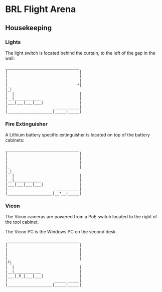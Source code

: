 # BRL Flight Arena

## Housekeeping

### Lights

The light switch is located behind the curtain, to the left of the gap in the wall:

```
_________________________________
|                                |
|                                |
|                                |
|_                              *|
|_|                              
|  |                             |
|__|____________                 |
|___|___|___|___|                |
|                     _____ _____|
|____________________|_____|_____|
```

### Fire Extinguisher

A Lithium battery specific extinguisher is located on top of the battery cabinets:

```
_________________________________
|                                |
|                                |
|                                |
|_                               |
|_|                              
|  |                             |
|__|____________                 |
|___|___|___|___|                |
|                     _____ _____|
|____________________|__*__|_____|
```

### Vicon

The Vicon cameras are powered from a PoE switch located to the right of the tool cabinet.

The Vicon PC is the Windows PC on the second desk.

```
_________________________________
|                                |
|                                |
|                                |
|_                               |
|*|                              
|  |                             |
|__|____________                 |
|___|_V_|___|___|                |
|                     _____ _____|
|____________________|_____|_____|
```

